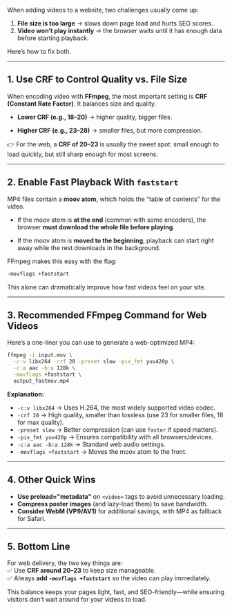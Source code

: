 
When adding videos to a website, two challenges usually come up:

1. **File size is too large** → slows down page load and hurts SEO scores.
2. **Video won’t play instantly** → the browser waits until it has enough data before starting playback.

Here’s how to fix both.

---

## 1. Use CRF to Control Quality vs. File Size

When encoding video with **FFmpeg**, the most important setting is **CRF (Constant Rate Factor)**. It balances size and quality.

- **Lower CRF (e.g., 18–20)** → higher quality, bigger files.
    
- **Higher CRF (e.g., 23–28)** → smaller files, but more compression.
    

👉 For the web, a **CRF of 20–23** is usually the sweet spot: small enough to load quickly, but still sharp enough for most screens.

---

## 2. Enable Fast Playback With `faststart`

MP4 files contain a **moov atom**, which holds the “table of contents” for the video.

- If the moov atom is **at the end** (common with some encoders), the browser **must download the whole file before playing**.
    
- If the moov atom is **moved to the beginning**, playback can start right away while the rest downloads in the background.
    

FFmpeg makes this easy with the flag:

```bash
-movflags +faststart
```

This alone can dramatically improve how fast videos feel on your site.

---

## 3. Recommended FFmpeg Command for Web Videos

Here’s a one-liner you can use to generate a web-optimized MP4:

```bash
ffmpeg -i input.mov \
  -c:v libx264 -crf 20 -preset slow -pix_fmt yuv420p \
  -c:a aac -b:a 128k \
  -movflags +faststart \
  output_fastmov.mp4
```

**Explanation:**

- `-c:v libx264` → Uses H.264, the most widely supported video codec.
- `-crf 20` → High quality, smaller than lossless (use 23 for smaller files, 18 for max quality).
- `-preset slow` → Better compression (can use `faster` if speed matters).
- `-pix_fmt yuv420p` → Ensures compatibility with all browsers/devices.
- `-c:a aac -b:a 128k` → Standard web audio settings.
- `-movflags +faststart` → Moves the moov atom to the front.

---

## 4. Other Quick Wins

- **Use preload="metadata"** on `<video>` tags to avoid unnecessary loading.
- **Compress poster images** (and lazy-load them) to save bandwidth.
- **Consider WebM (VP9/AV1)** for additional savings, with MP4 as fallback for Safari.

---

## 5. Bottom Line

For web delivery, the two key things are:  
✅ Use **CRF around 20–23** to keep size manageable.  
✅ Always **add `-movflags +faststart`** so the video can play immediately.

This balance keeps your pages light, fast, and SEO-friendly—while ensuring visitors don’t wait around for your videos to load.
